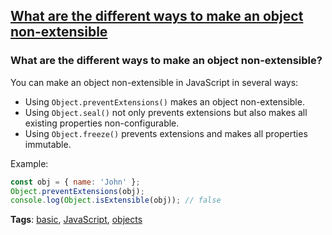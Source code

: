 ## [What are the different ways to make an object non-extensible](#what-are-the-different-ways-to-make-an-object-non-extensible)

### What are the different ways to make an object non-extensible?

You can make an object non-extensible in JavaScript in several ways:
- Using `Object.preventExtensions()` makes an object non-extensible.
- Using `Object.seal()` not only prevents extensions but also makes all existing properties non-configurable.
- Using `Object.freeze()` prevents extensions and makes all properties immutable.

Example:

```javascript
const obj = { name: 'John' };
Object.preventExtensions(obj);
console.log(Object.isExtensible(obj)); // false
```

**Tags**: [basic](./level/basic), [JavaScript](./theme/javascript), [objects](./theme/objects)


